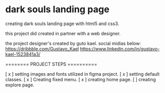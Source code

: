 # dark souls landing page

creating dark souls landing page with html5 and css3.

this project did created in partner with a web designer.

the project designer's created by guto kael. social midias below:
https://dribbble.com/Gustavo_Kael
https://www.linkedin.com/in/gustavo-kael-1523841a3/

======== PROJECT STEPS ==========

[ x ] setting images and fonts utilized in figma project.
[ x ] setting default classes.
[ x ] Creating fixed menu.
[ x ] creating home page.
[ ] creating explore page.
